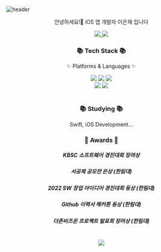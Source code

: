 ![header](https://capsule-render.vercel.app/api?type=waving&color=auto&height=300&section=header&text=Lee%20Eun%20Jae&fontSize=90&animation=fadeIn&fontAlignY=38&desc=iOS%20Developer&descAlignY=51&descAlign=62)
<p align='center'> 안녕하세요!👋 iOS 앱 개발자 이은재 입니다 </p>
<p align='center'>
  <a href="https://velog.io/@dldmswo1209">
    <img src="https://img.shields.io/badge/Velog-3DDC84?style=flat-square&logo=Blogger&logoColor=white"/>
   </a>
  
  <a href="https://velog.io/@syong_e">
    <img src="https://hits.seeyoufarm.com/api/count/incr/badge.svg?url=https%3A%2F%2Fgithub.com%2FEJLee1209&count_bg=%2379C83D&title_bg=%23555555&icon=github.svg&icon_color=%23E7E7E7&title=Github&edge_flat=false)"/>
  </a>
  
</p>

</div>
<div align=center>
	<h3>📚 Tech Stack 📚</h3>
	<p>✨ Platforms & Languages ✨</p>
</div>
<div align="center">
	<img src="https://img.shields.io/badge/Swift-F05138?style=flat&logo=Swift&logoColor=white" />
	<img src="https://img.shields.io/badge/Kotlin-7F52FF?style=flat&logo=Kotlin&logoColor=white" />
	<img src="https://img.shields.io/badge/Python-3776AB?style=flat&logo=Python&logoColor=white" />
	<br>
	<img src="https://img.shields.io/badge/iOS-000000?style=flat&logo=iOS&logoColor=white" />
	<img src="https://img.shields.io/badge/Android-3DDC84?style=flat&logo=Android&logoColor=white" />
</div>
<br>

<div align=center>
	<h3>📚 Studying 📚</h3>
	Swift, iOS Development...
</div>

</div>
<div align=center>
	<h3>🏅 Awards 🏅</h3>
	<h5>KBSC 소프트웨어 경진대회 장려상</h5>
	<h5>서공제 공모전 은상 (한림대)</h5>
	<h5>2022 SW 창업 아이디어 경진대회 동상 (한림대)</h5>
	<h5>Github 이력서 해커톤 동상 (한림대)</h5>
	<h5>더존비즈온 프로젝트 발표회 장려상 (한림대)</h5>
</div>
<br>


<div align="center">
  <img src="https://github-readme-stats.vercel.app/api?username=EJLee1209&show_icons=true">
</div>








